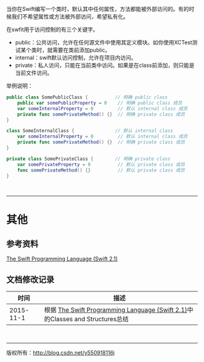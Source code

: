 当你在Swift编写一个类时，默认其中任何属性，方法都能被外部访问的。有的时候我们不希望属性或方法被外部访问，希望私有化。

在swfit用于访问控制的有三个关键字。

- public：公共访问，允许在任何源文件中使用其定义模块。如你使用XCTest测试某个类时，就需要在类前添加public。
- internal：swift默认访问控制，允许在项目内访问。
- private：私人访问，只能在当前类中访问。如果是在class前添加，则只能是当前文件访问。

举例说明：

```swift
public class SomePublicClass {          // 明确 public class
    public var somePublicProperty = 0    // 明确 public class 成员
    var someInternalProperty = 0         // 默认 internal class 成员
    private func somePrivateMethod() {}  // 明确 private class 成员
}

class SomeInternalClass {               // 默认 internal class
    var someInternalProperty = 0         // 默认 internal class 成员
    private func somePrivateMethod() {}  // 明确 private class 成员
}

private class SomePrivateClass {        // 明确 private class
    var somePrivateProperty = 0          // 默认 private class 成员
    func somePrivateMethod() {}          // 默认 private class 成员
}
```

&#160;

----------

# 其他

## 参考资料

 [The Swift Programming Language (Swift 2.1)](https://developer.apple.com/library/ios/documentation/Swift/Conceptual/Swift_Programming_Language/ErrorHandling.html)

## 文档修改记录

| 时间 | 描述 |
| ---- | ---- |
| 2015-11-1 | 根据 [The Swift Programming Language (Swift 2.1)](https://developer.apple.com/library/ios/documentation/Swift/Conceptual/Swift_Programming_Language/ErrorHandling.html)中的Classes and Structures总结 |

&#160;

----------

版权所有：http://blog.csdn.net/y550918116j
